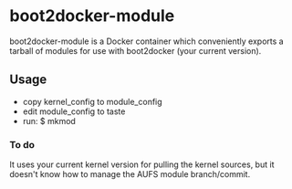 boot2docker-module
==================

boot2docker-module is a Docker container which conveniently exports a tarball
of modules for use with boot2docker (your current version).

Usage
-----

* copy kernel_config to module_config
* edit module_config to taste
* run:
    $ mkmod <tarballname>

### To do

It uses your current kernel version for pulling the kernel sources, but it
doesn't know how to manage the AUFS module branch/commit.
